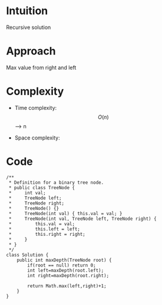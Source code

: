 # Intuition
Recursive solution

# Approach
Max value from right and left

# Complexity
- Time complexity:
 $$O(n)$$ --> n

- Space complexity:
<!-- Add your space complexity here, e.g. $$O(n)$$ -->

# Code
```
/**
 * Definition for a binary tree node.
 * public class TreeNode {
 *     int val;
 *     TreeNode left;
 *     TreeNode right;
 *     TreeNode() {}
 *     TreeNode(int val) { this.val = val; }
 *     TreeNode(int val, TreeNode left, TreeNode right) {
 *         this.val = val;
 *         this.left = left;
 *         this.right = right;
 *     }
 * }
 */
class Solution {
    public int maxDepth(TreeNode root) {
        if(root == null) return 0;
        int left=maxDepth(root.left);
        int right=maxDepth(root.right);

        return Math.max(left,right)+1;
    }
}
```